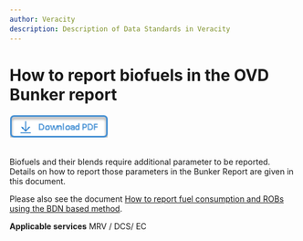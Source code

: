 ```yaml
---
author: Veracity
description: Description of Data Standards in Veracity
---
```


# How to report biofuels in the OVD Bunker report

<a href="https://veracitycdnprod.blob.core.windows.net/developer/veracitystatic/ovd/OVD%20Bunker%20Report%20-%20details.pdf" download>
    <img src="assets/download.png" alt="Download PDF" height="40">
  </a>
  <br>
  <br>

Biofuels and their blends require additional parameter to be reported. Details on how to report those parameters in the Bunker Report are given in this document. 

Please also see the document [How to report fuel consumption and ROBs using the BDN based method](https://veracitycdnprod.blob.core.windows.net/developer/veracitystatic/ovd/OVD%20Bunker%20Report%20-%20details.pdf).


**Applicable services**
MRV / DCS/ EC